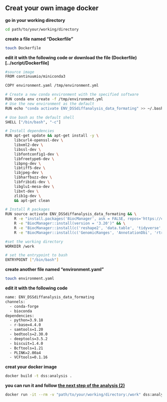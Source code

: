 ## Creat your own image docker

**go in your working directory**
```sh
cd path/to/your/working/directory
```
**create a file named “Dockerfile”**
```sh
touch Dockerfile
```
**edit it with the following code or download the file (Dockerfile)[../script/Dockerfile]**
```sh
#source image
FROM continuumio/miniconda3

COPY environment.yaml /tmp/environment.yml

# Create a new conda environment with the specified software
RUN conda env create -f /tmp/environment.yml
# Use the new environment as the default
RUN echo "conda activate ENV_DSSdiffanalysis_data_formating" >> ~/.bashrc

# Use bash as the default shell
SHELL ["/bin/bash", "-c"]

# Install dependencies
RUN apt-get update && apt-get install -y \
    libcurl4-openssl-dev \
    libxml2-dev \
    libssl-dev \
    libfontconfig1-dev \
    libfreetype6-dev \
    libpng-dev \
    libtiff5-dev \
    libjpeg-dev \
    libharfbuzz-dev \
    libfribidi-dev \
    libglu1-mesa-dev \
    libxt-dev \
    zlib1g-dev \
    && apt-get clean

# Install R packages
RUN source activate ENV_DSSdiffanalysis_data_formating && \
    R -e "install.packages('BiocManager', ask = FALSE, repos='https://cloud.r-project.org/')" && \
    R -e "BiocManager::install(version = '3.20')" && \
    R -e "BiocManager::install(c('reshape2', 'data.table', 'tidyverse', 'readxl', 'ggplot2'))" && \
    R -e "BiocManager::install(c('GenomicRanges', 'AnnotationDbi', 'rtracklayer', 'biomaRt', 'DSS', 'clusterProfiler'))"

#set the working directory
WORKDIR /work

# set the entrypoint to bash
ENTRYPOINT ["/bin/bash"]
```

**create another file named “environment.yaml”**
```sh
touch environment.yaml
```
**edit it with the following code**
```sh
name: ENV_DSSdiffanalysis_data_formating
channels:
  - conda-forge
  - bioconda
dependencies:
  - python=3.9.18
  - r-base=4.4.0
  - samtools=1.20
  - bedtools=2.30.0
  - deeptools=3.5.2
  - biscuit=1.4.0
  - Bcftools=1.21
  - PLINK=2.00a4
  - VCFtools=0.1.16
```
**creat your docker image**
```sh
docker build -t dss:analysis .
```
**you can run it and follow [the next step of the analysis (2)](../README.md#2-pipeline-for-data-processing)**
```sh
docker run -it --rm -v "path/to/your/working/directory:/work" dss:analysis
```